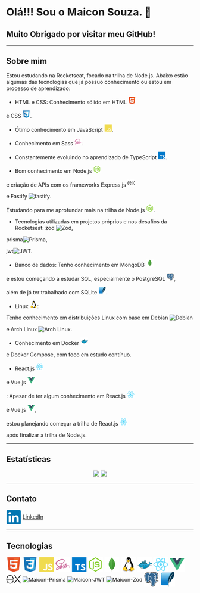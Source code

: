 # Olá!!! Sou o Maicon Souza. 👋

## Muito Obrigado por visitar meu GitHub!

---

## Sobre mim

Estou estudando na Rocketseat, focado na trilha de Node.js. Abaixo estão algumas das tecnologias que já possuo conhecimento ou estou em processo de aprendizado:

- HTML e CSS: Conhecimento sólido em HTML <img src="https://raw.githubusercontent.com/devicons/devicon/master/icons/html5/html5-original.svg" alt="JavaScript" width="20" > 

e CSS <img src="https://raw.githubusercontent.com/devicons/devicon/master/icons/css3/css3-original.svg" alt="JavaScript" width="20" >.

- Ótimo conhecimento em JavaScript <img src="https://raw.githubusercontent.com/devicons/devicon/master/icons/javascript/javascript-plain.svg" alt="JavaScript" width="20">.

- Conhecimento em Sass <img src="https://raw.githubusercontent.com/devicons/devicon/master/icons/sass/sass-original.svg" alt="Sass" width="20">.

- Constantemente evoluindo no aprendizado de TypeScript <img src="https://raw.githubusercontent.com/devicons/devicon/master/icons/typescript/typescript-plain.svg" alt="TypeScript" width="20">.

- Bom conhecimento em Node.js <img src="https://raw.githubusercontent.com/devicons/devicon/master/icons/nodejs/nodejs-original.svg" alt="Node.js" width="20"> 

e criação de APIs com os frameworks Express.js <img src="https://raw.githubusercontent.com/devicons/devicon/master/icons/express/express-original.svg" alt="express" width="20">  

e Fastify <img src="https://www.fastify.io/images/fastify-logo-inverted.2180cc6b1919d47a.png" alt="fastify" width="20">. 

Estudando para me aprofundar mais na trilha de Node.js <img src="https://raw.githubusercontent.com/devicons/devicon/master/icons/nodejs/nodejs-original.svg" alt="Node.js" width="20">.

- Tecnologias utilizadas em projetos próprios e nos desafios da Rocketseat: 
zod <img src="https://zod.dev/logo.svg" alt="Zod" width="20" >, 

prisma<img src="https://prismalens.vercel.app/header/logo-dark.svg" alt="Prisma" width="20">,

jwt<img src="https://jwt.io/img/pic_logo.svg" alt="JWT" width="20">.

- Banco de dados: Tenho conhecimento em MongoDB <img src="https://raw.githubusercontent.com/devicons/devicon/master/icons/mongodb/mongodb-original.svg" alt="MongoDB" width="20">

e estou começando a estudar SQL, especialmente o PostgreSQL <img src="https://raw.githubusercontent.com/devicons/devicon/master/icons/postgresql/postgresql-original.svg" alt="PstgreSQL" width="20">, 

além de já ter trabalhado com SQLite <img src="https://raw.githubusercontent.com/devicons/devicon/master/icons/sqlite/sqlite-original.svg" alt="SQLite" width="20">.

- Linux <img src="https://raw.githubusercontent.com/devicons/devicon/master/icons/linux/linux-original.svg" alt="Linux" width="20">: 

Tenho conhecimento em distribuições Linux com base em Debian <img src="https://www.debian.org/Pics/openlogo-50.png" alt="Debian" width="20">

e Arch Linux <img src="https://cdn0.iconfinder.com/data/icons/flat-round-system/512/archlinux-512.png" alt="Arch Linux" width="20">.

- Conhecimento em Docker <img src="https://raw.githubusercontent.com/devicons/devicon/master/icons/docker/docker-original.svg" alt="Docker" width="20">

e Docker Compose, com foco em estudo contínuo.

- React.js <img src="https://raw.githubusercontent.com/devicons/devicon/master/icons/react/react-original.svg" alt="ReactJS" width="20">

e Vue.js <img src="https://raw.githubusercontent.com/devicons/devicon/master/icons/vuejs/vuejs-original.svg" alt="VueJS" width="20">

: Apesar de ter algum conhecimento em React.js <img src="https://raw.githubusercontent.com/devicons/devicon/master/icons/react/react-original.svg" alt="ReactJS" width="20">

e Vue.js <img src="https://raw.githubusercontent.com/devicons/devicon/master/icons/vuejs/vuejs-original.svg" alt="VueJS" width="20">, 

estou planejando começar a trilha de React.js <img src="https://raw.githubusercontent.com/devicons/devicon/master/icons/react/react-original.svg" alt="ReactJS" width="20">

após finalizar a trilha de Node.js.

---

## Estatísticas

<div align="center">
  <a href="https://github.com/MaiconDeSouza">
    <img 
      height="150rem" 
      src="https://github-readme-stats.vercel.app/api?username=maiconDeSouza&show_icons=true&theme=dracula&include_all_commits=true&count_private=true"
    />
    <img 
      height="150rem" 
      src="https://github-readme-stats.vercel.app/api/top-langs/?username=maiconDeSouza&layout=compact&langs_count=10&theme=dracula"
    />
  </a>
</div>

---

## Contato

<div>
  <img 
    align="center" 
    alt="Maicon-LinkedIn" 
    width="40" 
    src="https://raw.githubusercontent.com/devicons/devicon/master/icons/linkedin/linkedin-original.svg"
  />
  <a href="https://www.linkedin.com/in/maicon-de-souza-ferreira/">
    LinkedIn
  </a>
</div>

---

## Tecnologias

<div>
  <img 
    align="center" 
    alt="Maicon-HTML" 
    width="40" 
    src="https://raw.githubusercontent.com/devicons/devicon/master/icons/html5/html5-original.svg"
  />
  <img 
    align="center" 
    alt="Maicon-CSS" 
    width="40" 
    src="https://raw.githubusercontent.com/devicons/devicon/master/icons/css3/css3-original.svg"
  />
  <img 
    align="center" 
    alt="Maicon-JavaScript" 
    width="40" 
    src="https://raw.githubusercontent.com/devicons/devicon/master/icons/javascript/javascript-plain.svg"
  />
  <img 
    align="center" 
    alt="Maicon-Sass" 
    width="40" 
    src="https://raw.githubusercontent.com/devicons/devicon/master/icons/sass/sass-original.svg"
  />
  <img 
    align="center" 
    alt="Maicon-TypeScript" 
    width="40" 
    src="https://raw.githubusercontent.com/devicons/devicon/master/icons/typescript/typescript-plain.svg"
  />
  <img 
    align="center" 
    alt="Maicon-Node.js" 
    width="40" 
    src="https://raw.githubusercontent.com/devicons/devicon/master/icons/nodejs/nodejs-original.svg"
  />
  <img 
    align="center" 
    alt="Maicon-MongoDB" 
    width="40" 
    src="https://raw.githubusercontent.com/devicons/devicon/master/icons/mongodb/mongodb-original.svg"
  />
  <img 
    align="center" 
    alt="Maicon-Linux" 
    width="40" 
    src="https://raw.githubusercontent.com/devicons/devicon/master/icons/linux/linux-original.svg"
  />
  <img 
    align="center" 
    alt="Maicon-Docker" 
    width="40" 
    src="https://raw.githubusercontent.com/devicons/devicon/master/icons/docker/docker-original.svg"
  />
  <img 
    align="center" 
    alt="Maicon-React" 
    width="40" 
    src="https://raw.githubusercontent.com/devicons/devicon/master/icons/react/react-original.svg"
  />
  <img 
    align="center" 
    alt="Maicon-VueJS" 
    width="40" 
    src="https://raw.githubusercontent.com/devicons/devicon/master/icons/vuejs/vuejs-original.svg"
  />
  <img 
    align="center" 
    alt="Maicon-Express" 
    width="40" 
    src="https://raw.githubusercontent.com/devicons/devicon/master/icons/express/express-original.svg"
  />
  <img 
    align="center" 
    alt="Maicon-Prisma" 
    width="40" 
    src="https://github.com/prisma/prisma/blob/master/docs/assets/prisma_logo.svg"
  />
  <img 
    align="center" 
    alt="Maicon-JWT" 
    width="40" 
    src="https://jwt.io/img/pic_logo.svg"
  />
  <img 
    align="center" 
    alt="Maicon-Zod" 
    width="40" 
    src="https://excalidraw.com/assets/icons/logos/zod.svg"
  />
  <img 
    align="center" 
    alt="Maicon-PostgreSQL" 
    width="40" 
    src="https://raw.githubusercontent.com/devicons/devicon/master/icons/postgresql/postgresql-original.svg"
  />
  <img 
    align="center" 
    alt="Maicon-SQLite" 
    width="40" 
    src="https://raw.githubusercontent.com/devicons/devicon/master/icons/sqlite/sqlite-original.svg"
  />
</div>
